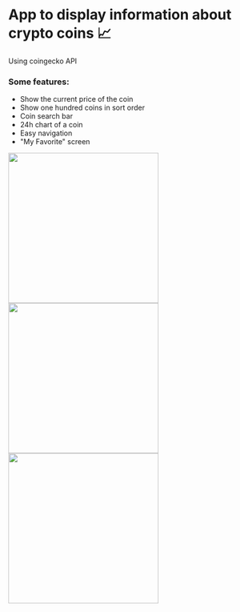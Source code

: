 # App to display information about crypto coins 📈

Using coingecko API

<h3>Some features: </h3>
<ul>
  <li>Show the current price of the coin</li>
  <li>Show one hundred coins in sort order</li>
  <li>Coin search bar</li>
  <li>24h chart of a coin</li>
  <li>Easy navigation</li>
  <li>"My Favorite" screen</li>
</ul>

<img src="https://github-images-jusav.s3.eu-central-1.amazonaws.com/jusavcoin.jpg" width="300" /> <img src="https://github-images-jusav.s3.eu-central-1.amazonaws.com/jusavcoin2.jpg" width="300"/> <img src="https://github-images-jusav.s3.eu-central-1.amazonaws.com/jusavcoin3.jpg" width="300" />
